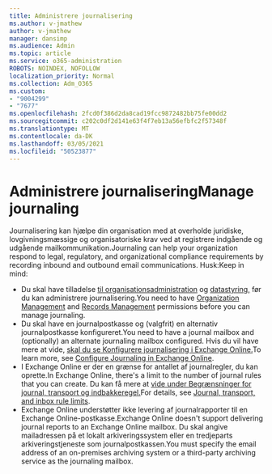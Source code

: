 ```yaml
---
title: Administrere journalisering
ms.author: v-jmathew
author: v-jmathew
manager: dansimp
ms.audience: Admin
ms.topic: article
ms.service: o365-administration
ROBOTS: NOINDEX, NOFOLLOW
localization_priority: Normal
ms.collection: Adm_O365
ms.custom:
- "9004299"
- "7677"
ms.openlocfilehash: 2fcd0f386d2da8cad19fcc9872482bb75fe00dd2
ms.sourcegitcommit: c202c0df2d141e63f4f7eb13a56efbfc2f57348f
ms.translationtype: MT
ms.contentlocale: da-DK
ms.lasthandoff: 03/05/2021
ms.locfileid: "50523877"
---
```

# <a name="manage-journaling"></a><span data-ttu-id="8abef-102">Administrere journalisering</span><span class="sxs-lookup"><span data-stu-id="8abef-102">Manage journaling</span></span>

<span data-ttu-id="8abef-103">Journalisering kan hjælpe din organisation med at overholde juridiske, lovgivningsmæssige og organisatoriske krav ved at registrere indgående og udgående mailkommunikation.</span><span class="sxs-lookup"><span data-stu-id="8abef-103">Journaling can help your organization respond to legal, regulatory, and organizational compliance requirements by recording inbound and outbound email communications.</span></span> <span data-ttu-id="8abef-104">Husk:</span><span class="sxs-lookup"><span data-stu-id="8abef-104">Keep in mind:</span></span>

* <span data-ttu-id="8abef-105">Du skal have tilladelse [til organisationsadministration](https://go.microsoft.com/fwlink/?linkid=2115259) og [datastyring,](https://go.microsoft.com/fwlink/?linkid=2115469) før du kan administrere journalisering.</span><span class="sxs-lookup"><span data-stu-id="8abef-105">You need to have [Organization Management](https://go.microsoft.com/fwlink/?linkid=2115259) and [Records Management](https://go.microsoft.com/fwlink/?linkid=2115469) permissions before you can manage journaling.</span></span>
* <span data-ttu-id="8abef-106">Du skal have en journalpostkasse og (valgfrit) en alternativ journalpostkasse konfigureret.</span><span class="sxs-lookup"><span data-stu-id="8abef-106">You need to have a journal mailbox and (optionally) an alternate journaling mailbox configured.</span></span> <span data-ttu-id="8abef-107">Hvis du vil have mere at vide, [skal du se Konfigurere journalisering i Exchange Online.](https://go.microsoft.com/fwlink/?linkid=2115260)</span><span class="sxs-lookup"><span data-stu-id="8abef-107">To learn more, see [Configure Journaling in Exchange Online](https://go.microsoft.com/fwlink/?linkid=2115260).</span></span>
* <span data-ttu-id="8abef-108">I Exchange Online er der en grænse for antallet af journalregler, du kan oprette.</span><span class="sxs-lookup"><span data-stu-id="8abef-108">In Exchange Online, there's a limit to the number of journal rules that you can create.</span></span> <span data-ttu-id="8abef-109">Du kan få mere at [vide under Begrænsninger for journal, transport og indbakkeregel.](https://go.microsoft.com/fwlink/?linkid=2115261)</span><span class="sxs-lookup"><span data-stu-id="8abef-109">For details, see [Journal, transport, and inbox rule limits](https://go.microsoft.com/fwlink/?linkid=2115261).</span></span>
* <span data-ttu-id="8abef-110">Exchange Online understøtter ikke levering af journalrapporter til en Exchange Online-postkasse.</span><span class="sxs-lookup"><span data-stu-id="8abef-110">Exchange Online doesn't support delivering journal reports to an Exchange Online mailbox.</span></span> <span data-ttu-id="8abef-111">Du skal angive mailadressen på et lokalt arkiveringssystem eller en tredjeparts arkiveringstjeneste som journalpostkassen.</span><span class="sxs-lookup"><span data-stu-id="8abef-111">You must specify the email address of an on-premises archiving system or a third-party archiving service as the journaling mailbox.</span></span>

